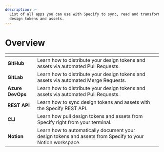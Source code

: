 ```yaml
---
description: >-
  List of all apps you can use with Specify to sync, read and transform your
  design tokens and assets.
---
```


# Overview

<table data-view="cards"><thead><tr><th></th><th></th><th data-hidden></th></tr></thead><tbody><tr><td><strong>GitHub</strong></td><td>Learn how to distribute your design tokens and assets via automated Pull Requests.</td><td></td></tr><tr><td><strong>GitLab</strong></td><td>Learn how to distribute your design tokens and assets via automated Merge Requests.</td><td></td></tr><tr><td><strong>Azure DevOps</strong></td><td>Learn how to distribute your design tokens and assets via automated Pull Requests.</td><td></td></tr><tr><td><strong>REST API</strong></td><td>Learn how to sync design tokens and assets with the Specify REST API.</td><td></td></tr><tr><td><strong>CLI</strong></td><td>Learn how pull design tokens and assets from Specify right from your terminal.</td><td></td></tr><tr><td><strong>Notion</strong></td><td>Learn how to automatically document your design tokens and assets from Specify to your Notion workspace.</td><td></td></tr></tbody></table>

